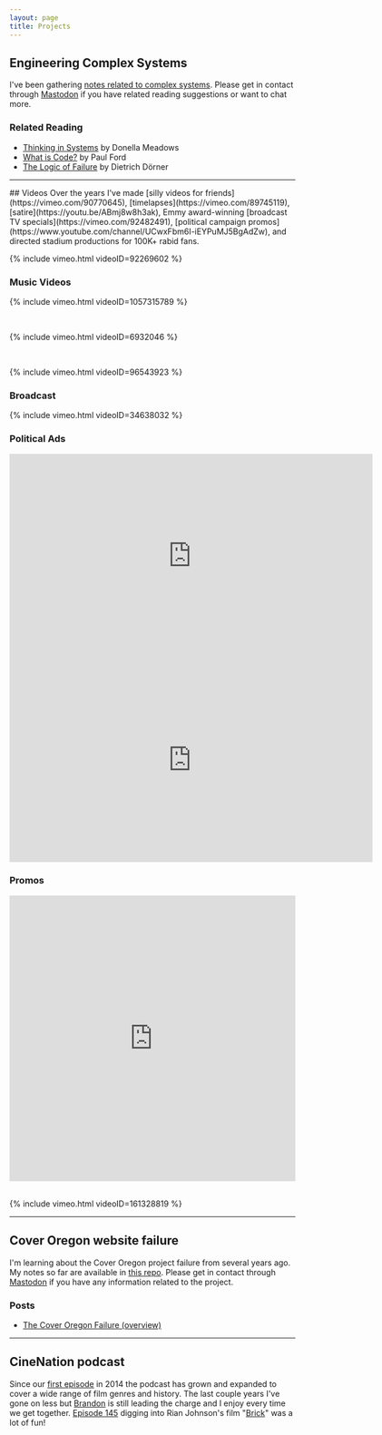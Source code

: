 ```yaml
---
layout: page
title: Projects
---
```


## Engineering Complex Systems

I've been gathering [notes related to complex systems](/complex-systems). Please get in contact through [Mastodon](https://pdx.social/@suite22) if you have related reading suggestions or want to chat more.

### Related Reading

* [Thinking in Systems](https://bookshop.org/books/thinking-in-systems-international-bestseller/9781603580557) by Donella Meadows
* [What is Code?](https://www.bloomberg.com/graphics/2015-paul-ford-what-is-code/) by Paul Ford
* [The Logic of Failure](https://bookshop.org/books/the-logic-of-failure-recognizing-and-avoiding-error-in-complex-situations/9780201479485) by Dietrich Dörner

---

<p id="videos"></p>
## Videos
Over the years I've made [silly videos for friends](https://vimeo.com/90770645), [timelapses](https://vimeo.com/89745119), [satire](https://youtu.be/ABmj8w8h3ak), Emmy award-winning [broadcast TV specials](https://vimeo.com/92482491), [political campaign promos](https://www.youtube.com/channel/UCwxFbm6I-iEYPuMJ5BgAdZw), and directed stadium productions for 100K+ rabid fans.

{% include vimeo.html videoID=92269602 %}

### Music Videos

{% include vimeo.html videoID=1057315789 %}

<br>

{% include vimeo.html videoID=6932046 %}

<br>

{% include vimeo.html videoID=96543923 %}

### Broadcast

{% include vimeo.html videoID=34638032 %}

### Political Ads

<iframe width=640 height=360 src="https://www.youtube-nocookie.com/embed/euwuEhrlUEQ" title="YouTube video player" frameborder="0" allow="autoplay; encrypted-media; picture-in-picture" allowfullscreen></iframe>

<iframe width=640 height=360 src="https://www.youtube-nocookie.com/embed/YeKiOtoLIrU" title="YouTube video player" frameborder="0" allow="autoplay; encrypted-media; picture-in-picture" allowfullscreen></iframe>

### Promos

<!-- Leaving this embed since it's vertical -->
<div style="padding:100% 0 0 0;position:relative;"><iframe src="https://player.vimeo.com/video/938839580?h=f0d5079c97&autopause=0&player_id=0&app_id=58479" frameborder="0" allow="autoplay; fullscreen; picture-in-picture" allowfullscreen style="position:absolute;top:0;left:0;width:100%;height:100%;" title="SAGE. flowers Instagram promo"></iframe></div><script src="https://player.vimeo.com/api/player.js"></script>

<br>

{% include vimeo.html videoID=161328819 %}

---

## Cover Oregon website failure

I'm learning about the Cover Oregon project failure from several years ago. My notes so far are available in [this repo](https://github.com/suite22/oregon-healthcare-website-retro). Please get in contact through [Mastodon](https://pdx.social/@suite22) if you have any information related to the project.

### Posts
* [The Cover Oregon Failure (overview)](https://bengoertz.com/2021/05/04/cover-oregon-overview/)

---

## CineNation podcast

Since our [first episode](https://open.spotify.com/episode/23975r7PXmoev44OQF3QYk?si=hpKZ4_UrQQ-gqf_5QuESSw) in 2014 the podcast has grown and expanded to cover a wide range of film genres and history. The last couple years I've gone on less but [Brandon](https://twitter.com/brandonsparks33) is still leading the charge and I enjoy every time we get together. [Episode 145](https://open.spotify.com/episode/6c8HNkVvBYWjnp5sNsrIUa?si=UoKZJMi8R4qf9yScw0dRjA) digging into Rian Johnson's film "[Brick](https://letterboxd.com/film/brick/)" was a lot of fun!

